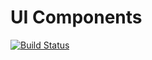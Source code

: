 UI Components
===

[![Build Status](https://travis-ci.org/different-strokes/ui-components.svg?branch=master)](https://travis-ci.org/different-strokes/ui-components)

